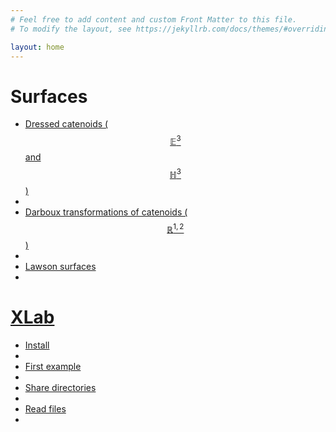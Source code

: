 ```yaml
---
# Feel free to add content and custom Front Matter to this file.
# To modify the layout, see https://jekyllrb.com/docs/themes/#overriding-theme-defaults

layout: home
---
```


<!-- This comment makes a whitespace on the page -->

# Surfaces

- [Dressed catenoids ($$\mathbb{E}^3$$ and $$\mathbb{H}^3$$)][dressed-catenoids]
-
- [Darboux transformations of catenoids ($$\mathbb{R}^{1,2}$$)][DT-catenoids]
-
- [Lawson surfaces][gallery]
-

# [XLab][xlab]

- [Install][xlab-install]
-
- [First example][xlab-example]
-
- [Share directories][xlab-share]
-
- [Read files][xlab-read]
-

[gallery]: /gallery/
[costa]: /surfaces/costa.html
[dressed-catenoids]: /dressed-catenoids
[xlab]: /xlab
[DT-catenoids]: /darboux
[xlab-install]: xlab/install
[xlab-example]: xlab/example
[xlab-share]: xlab/share
[xlab-read]: xlab/read